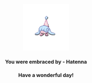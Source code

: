 <p align="center">
    <img src="https://raw.githubusercontent.com/PokeAPI/sprites/master/sprites/pokemon/856.png" width="150" height="150">
</p>
<h3 align="center">You were embraced by - <b>Hatenna</b></h3>
<h3 align="center">Have a wonderful day!</h3>
